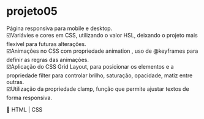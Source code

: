 # projeto05

Página responsiva para mobile e desktop.
</br>
:ballot_box_with_check:Variávies e cores em CSS, utilizando o valor HSL, deixando o projeto mais flexível para futuras alterações.
</br>
:ballot_box_with_check:Animações no CSS com propriedade animation , uso de @keyframes para definir as regras das animações.
</br>
:ballot_box_with_check:Aplicação do CSS Grid Layout, para posicionar os elementos e a propriedade filter para controlar brilho, saturação, opacidade, matiz entre outras.
</br>
:ballot_box_with_check:Utilização da propriedade clamp, função que permite ajustar textos de forma responsiva.

:seedling: HTML | CSS
